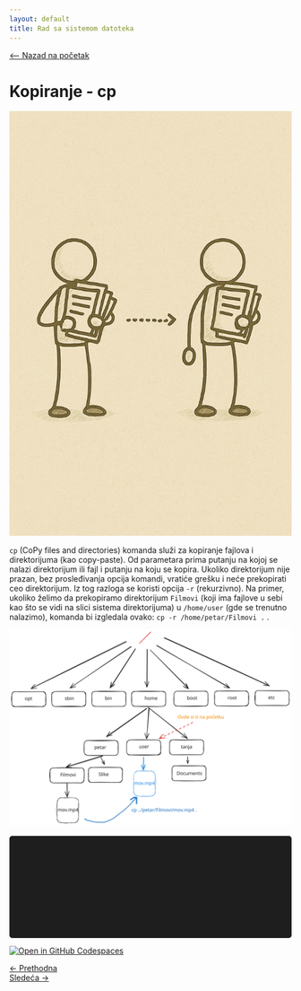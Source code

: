 ```yaml
---
layout: default
title: Rad sa sistemom datoteka
---
```


<link rel="stylesheet" href="/UNIX-beginner-course/assets/css/custom.css">

 
<script>
  window.dataLayer = window.dataLayer || [];
  function gtag(){dataLayer.push(arguments);}
  gtag('js', new Date());
  gtag('config', 'G-Q6NY1G1P9S');
</script>
<script defer data-domain="dianasantavec.github.io/unix-beginner-course" src="https://plausible.io/js/script.outbound-links.tagged-events.js"></script>

<div style="margin-bottom: 1em;">
  <a href="/UNIX-beginner-course/" class="button-nav">⟵ Nazad na početak</a>
</div>

# Kopiranje - cp

![Copy figure](../assets/diagrams/cp_figure.png)

`cp` (CoPy files and directories) komanda služi za kopiranje fajlova i direktorijuma (kao copy-paste). Od parametara prima putanju na kojoj se nalazi direktorijum ili fajl i putanju na koju se kopira. 
Ukoliko direktorijum nije prazan, bez prosleđivanja opcija komandi, vratiće grešku i neće prekopirati ceo direktorijum. Iz tog razloga se koristi opcija `-r` (rekurzivno). Na primer, ukoliko želimo da prekopiramo direktorijum `Filmovi` (koji ima fajlove u sebi kao što se vidi na slici sistema direktorijuma) u `/home/user` (gde se trenutno nalazimo), komanda bi izgledala ovako: `cp -r /home/petar/Filmovi .` .

![cp filesystem](../assets/diagrams/cp_diagram.svg)

<div id="terminal"></div>

[![Open in GitHub Codespaces](https://github.com/codespaces/badge.svg)](https://github.com/codespaces/new/?repo=dianasantavec/UNIX-beginner-course&devcontainer_path=.devcontainer/devcontainer.json)

<div class="nav-buttons-wrapper">
  <div class="nav-left">
    <a href="2_3-ls.html" class="button-nav">← Prethodna</a>
  </div>
  <div class="nav-right">
    <a href="2_5-rm.html" class="button-nav">Sledeća →</a>
  </div>
</div>


<script>
  const lines = [
    "user@users-laptop:$ pwd",
    "/home/user",
    "user@users-laptop:$ ls",
    "",
    "user@users-laptop:$ ls /home/petar/Filmovi",
    "mov.mp4",
    "user@users-laptop:$ cp ../petar/Filmovi/mov.mp4 .",
    "user@users-laptop:$ pwd",
    "/home/user",
    "user@users-laptop:$ ls",
    "mov.mp4"
  ];

  const terminal = document.getElementById("terminal");
  let lineIndex = 0;

  function typeLine(line, i = 0) {
    if (i < line.length) {
      terminal.innerHTML += line[i];
      setTimeout(() => typeLine(line, i + 1), 40);
    } else {
      terminal.innerHTML += "<br>";
      lineIndex++;
      if (lineIndex < lines.length) {
        setTimeout(() => typeLine(lines[lineIndex]), 500);
      }
    }
  }

  document.addEventListener("DOMContentLoaded", () => {
    typeLine(lines[lineIndex]);
  });
</script>

<style>
  #terminal {
    background: #1e1e1e;
    color: #00ff00;
    font-family: monospace;
    padding: 1rem;
    white-space: pre-wrap;
    font-size: 1rem;
    border-radius: 5px;
    margin-top: 1rem;
    min-height: 150px;
  }
</style>